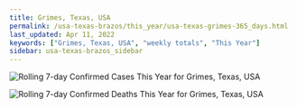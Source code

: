 ```yaml
---
title: Grimes, Texas, USA
permalink: /usa-texas-brazos/this_year/usa-texas-grimes-365_days.html
last_updated: Apr 11, 2022
keywords: ["Grimes, Texas, USA", "weekly totals", "This Year"]
sidebar: usa-texas-brazos_sidebar
---
```


![Rolling 7-day Confirmed Cases This Year for Grimes, Texas, USA](/covid_tracker/images/graphs/usa-texas-grimes-rolling_7_days_confirmed-365_days_graph.png)

![Rolling 7-day Confirmed Deaths This Year for Grimes, Texas, USA](/covid_tracker/images/graphs/usa-texas-grimes-rolling_7_days_deaths-365_days_graph.png)
